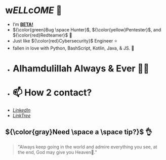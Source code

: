 # w*ELL*c*OME*    👋
- I’m [**BETA!**](https://github.com/i0xBeta)
-  ${\color{green}Bug \space Hunter}$, ${\color{yellow}Pentester}$, and ${\color{red}Redteamer}$ 👀
-  Just like ${\color{red}Cybersecurity}$ Engineer ⭐
-  fallen in love with Python, BashScript, Kotlin, Java, & JS. 🌱
- # Alhamdulillah Always & Ever 🤲🤍
- # 📫 How 2 contact?
- [*LinkedIn*](https://www.linkedin.com/in/i0xbeta/)
- [*LinkTree*](https://linktr.ee/i0xbetad)
## ${\color{gray}Need \space a \space tip?}$ 👌
  > "Always keep going in the world and admire everything you see, at the end, God may give you Heaven🌱."
